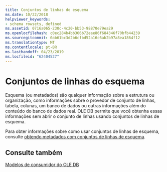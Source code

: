 ```yaml
---
title: Conjuntos de linhas do esquema
ms.date: 10/22/2018
helpviewer_keywords:
- schema rowsets, defined
ms.assetid: 0716a065-230c-4c20-bb53-98870e79ea29
ms.openlocfilehash: c0ec284b4bb366b72eae86f684346f70bfb44239
ms.sourcegitcommit: 0ab61bc3d2b6cfbd52a16c6ab2b97a8ea1864f12
ms.translationtype: MT
ms.contentlocale: pt-BR
ms.lasthandoff: 04/23/2019
ms.locfileid: "62404527"
---
```

# <a name="schema-rowsets"></a>Conjuntos de linhas do esquema

Esquema (ou metadados) são qualquer informação sobre a estrutura ou organização, como informações sobre o provedor de conjunto de linhas, tabela, colunas, um banco de dados ou outras informações além do conteúdo do banco de dados real. OLE DB permite que você obtenha essas informações sem abrir o conjunto de linhas usando conjuntos de linhas de esquema.

Para obter informações sobre como usar conjuntos de linhas de esquema, consulte [obtendo metadados com conjuntos de linhas de esquema](../../data/oledb/obtaining-metadata-with-schema-rowsets.md).

## <a name="see-also"></a>Consulte também

[Modelos de consumidor do OLE DB](../../data/oledb/ole-db-consumer-templates-cpp.md)